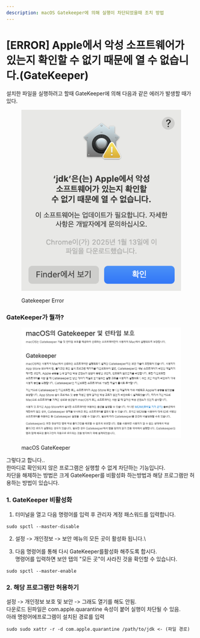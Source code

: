 ```yaml
---
description: macOS Gatekeeper에 의해 실행이 차단되었을때 조치 방법
---
```


# \[ERROR] Apple에서 악성 소프트웨어가 있는지 확인할 수 없기 때문에 열 수 없습니다.(GateKeeper)

설치한 파일을 실행하려고 할때 GateKeeper에 의해 다음과 같은 에러가 발생할 때가 있다.

<figure><img src="../../.gitbook/assets/image (3).png" alt=""><figcaption><p>Gatekeeper Error</p></figcaption></figure>



### GateKeeper가 뭘까?

<figure><img src="../../.gitbook/assets/image (1).png" alt=""><figcaption><p>macOS GateKeeper</p></figcaption></figure>

그렇다고 합니다..\
한마디로 확인되지 않은 프로그램은 실행할 수 없게 차단하는 기능입니다.\
차단을 해제하는 방법은 크게 GateKeeper를 비활성화 하는방법과 해당 프로그램만 허용하는 방법이 있습니다.

### 1. GateKeeper 비활성화

1. 터미널을 열고 다음 명령어를 입력 후 관리자 계정 패스워드를 입력합니다.

```
sudo spctl --master-disable
```

2. 설정 -> 개인정보 -> 보안 메뉴의 모든 곳이 활성화 됩니다.\

3. 다음 명령어를 통해 다시 GateKeeper를활성화 해주도록 합시다.\
   명령어를 입력하면 보안 탭의 "모든 곳"이 사라진 것을 확인할 수 있습니다.

```
sudo spctl --master-enable
```

### 2. 해당 프로그램만 허용하기

설정 -> 개인정보 보호 및 보안 -> 그래도 열기를 해도 안됨.\
다운로드 된파일은 com.apple.quarantine 속성이 붙어 실행이 차단될 수 있음.\
아래 명령어에프로그램이 설치된 경로를 입력

```
sudo sudo xattr -r -d com.apple.quarantine /path/to/jdk <- (파일 경로)
```






